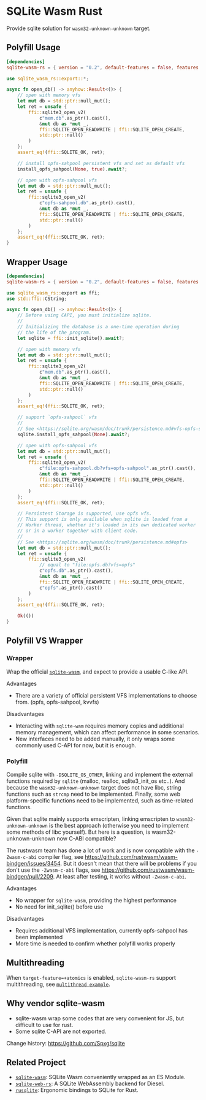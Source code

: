 # SQLite Wasm Rust

Provide sqlite solution for `wasm32-unknown-unknown` target.

## Polyfill Usage

```toml
[dependencies]
sqlite-wasm-rs = { version = "0.2", default-features = false, features = ["polyfill"] }
```

```rust
use sqlite_wasm_rs::export::*;

async fn open_db() -> anyhow::Result<()> {
    // open with memory vfs
    let mut db = std::ptr::null_mut();
    let ret = unsafe {
        ffi::sqlite3_open_v2(
            c"mem.db".as_ptr().cast(),
            &mut db as *mut _,
            ffi::SQLITE_OPEN_READWRITE | ffi::SQLITE_OPEN_CREATE,
            std::ptr::null()
        )
    };
    assert_eq!(ffi::SQLITE_OK, ret);

    // install opfs-sahpool persistent vfs and set as default vfs
    install_opfs_sahpool(None, true).await?;

    // open with opfs-sahpool vfs
    let mut db = std::ptr::null_mut();
    let ret = unsafe {
        ffi::sqlite3_open_v2(
            c"opfs-sahpool.db".as_ptr().cast(),
            &mut db as *mut _,
            ffi::SQLITE_OPEN_READWRITE | ffi::SQLITE_OPEN_CREATE,
            std::ptr::null()
        )
    };
    assert_eq!(ffi::SQLITE_OK, ret);
}
```

## Wrapper Usage

```toml
[dependencies]
sqlite-wasm-rs = { version = "0.2", default-features = false, features = ["wrapper"] }
```

```rust
use sqlite_wasm_rs::export as ffi;
use std::ffi::CString;

async fn open_db() -> anyhow::Result<()> {
    // Before using CAPI, you must initialize sqlite.
    //
    // Initializing the database is a one-time operation during
    // the life of the program.
    let sqlite = ffi::init_sqlite().await?;

    // open with memory vfs
    let mut db = std::ptr::null_mut();
    let ret = unsafe {
        ffi::sqlite3_open_v2(
            c"mem.db".as_ptr().cast(),
            &mut db as *mut _,
            ffi::SQLITE_OPEN_READWRITE | ffi::SQLITE_OPEN_CREATE,
            std::ptr::null()
        )
    };
    assert_eq!(ffi::SQLITE_OK, ret);

    // support `opfs-sahpool` vfs
    //
    // See <https://sqlite.org/wasm/doc/trunk/persistence.md#vfs-opfs-sahpool>
    sqlite.install_opfs_sahpool(None).await?;

    // open with opfs-sahpool vfs
    let mut db = std::ptr::null_mut();
    let ret = unsafe {
        ffi::sqlite3_open_v2(
            c"file:opfs-sahpool.db?vfs=opfs-sahpool".as_ptr().cast(),
            &mut db as *mut _,
            ffi::SQLITE_OPEN_READWRITE | ffi::SQLITE_OPEN_CREATE,
            std::ptr::null()
        )
    };
    assert_eq!(ffi::SQLITE_OK, ret);

    // Persistent Storage is supported, use opfs vfs.
    // This support is only available when sqlite is loaded from a
    // Worker thread, whether it's loaded in its own dedicated worker
    // or in a worker together with client code.
    //
    // See <https://sqlite.org/wasm/doc/trunk/persistence.md#opfs>
    let mut db = std::ptr::null_mut();
    let ret = unsafe {
        ffi::sqlite3_open_v2(
            // equal to "file:opfs.db?vfs=opfs"
            c"opfs.db".as_ptr().cast(),
            &mut db as *mut _,
            ffi::SQLITE_OPEN_READWRITE | ffi::SQLITE_OPEN_CREATE,
            c"opfs".as_ptr().cast()
        )
    };
    assert_eq!(ffi::SQLITE_OK, ret);

    Ok(())
}
```

## Polyfill VS Wrapper

### Wrapper

Wrap the official [`sqlite-wasm`](https://github.com/sqlite/sqlite-wasm), and expect to provide a usable C-like API.

Advantages
* There are a variety of official persistent VFS implementations to choose from. (opfs, opfs-sahpool, kvvfs)

Disadvantages
* Interacting with `sqlite-wam` requires memory copies and additional memory management, which can affect performance in some scenarios.
* New interfaces need to be added manually, it only wraps some commonly used C-API for now, but it is enough.

### Polyfill

Compile sqlite with `-DSQLITE_OS_OTHER`, linking and implement the external functions required by `sqlite` (malloc, realloc, sqlite3_init_os etc..). And because the `wasm32-unknown-unknown` target does not have libc, string functions such as `strcmp` need to be implemented. Finally, some web platform-specific functions need to be implemented, such as time-related functions.

Given that sqlite mainly supports emscripten, linking emscripten to `wasm32-unknown-unknown` is the best approach (otherwise you need to implement some methods of libc yourself). But here is a question, is wasm32-unknown-unknown now C-ABI compatible?

The rustwasm team has done a lot of work and is now compatible with the `-Zwasm-c-abi` compiler flag, see <https://github.com/rustwasm/wasm-bindgen/issues/3454>. But it doesn't mean that there will be problems if you don't use the `-Zwasm-c-abi` flags, see <https://github.com/rustwasm/wasm-bindgen/pull/2209>. At least after testing, it works without `-Zwasm-c-abi`.

Advantages
* No wrapper for `sqlite-wasm`, providing the highest performance
* No need for init_sqlite() before use

Disadvantages
* Requires additional VFS implementation, currently opfs-sahpool has been implemented
* More time is needed to confirm whether polyfill works properly

## Multithreading

When `target-feature=+atomics` is enabled, `sqlite-wasm-rs` support multithreading, see [`multithread example`](https://github.com/Spxg/sqlite-wasm-rs/tree/master/examples/multithreading).

## Why vendor sqlite-wasm

* sqlite-wasm wrap some codes that are very convenient for JS, but difficult to use for rust.
* Some sqlite C-API are not exported.

Change history: <https://github.com/Spxg/sqlite>

## Related Project

* [`sqlite-wasm`](https://github.com/sqlite/sqlite-wasm): SQLite Wasm conveniently wrapped as an ES Module.
* [`sqlite-web-rs`](https://github.com/xmtp/sqlite-web-rs): A SQLite WebAssembly backend for Diesel.
* [`rusqlite`](https://github.com/rusqlite/rusqlite): Ergonomic bindings to SQLite for Rust.

